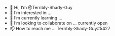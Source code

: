 - 👋 Hi, I’m @Terribly-Shady-Guy
- 👀 I’m interested in ...
- 🌱 I’m currently learning ...
- 💞️ I’m looking to collaborate on ... currently open
- 📫 How to reach me ... Terribly-Shady-Guy#5427

<!---
Terribly-Shady-Guy/Terribly-Shady-Guy is a ✨ special ✨ repository because its `README.md` (this file) appears on your GitHub profile.
You can click the Preview link to take a look at your changes.
--->
